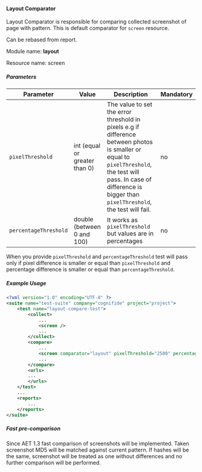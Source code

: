 #### Layout Comparator

Layout Comparator is responsible for comparing collected screenshot of page with pattern. This is default comparator for `screen` resource.

Can be rebased from report.

Module name: **layout**

Resource name: screen

##### Parameters

| Parameter | Value | Description | Mandatory |
| --------- | ----- | ----------- | --------- |
| `pixelThreshold` | int (equal or greater than 0) | The value to set the error threshold in pixels e.g if difference between photos is smaller or equal to `pixelThreshold`, the test will pass. In case of difference is bigger than `pixelThreshold`, the test will fail. | no |
| `percentageThreshold` | double (between 0 and 100) | It works as `pixelThreshold` but values are in percentages | no |

When you provide `pixelThreshold` and `percentageThreshold` test will pass only if pixel difference is smaller or equal than `pixelThreshold` and percentage difference is smaller or equal than `percentageThreshold`.

##### Example Usage

```xml
<?xml version="1.0" encoding="UTF-8" ?>
<suite name="test-suite" company="cognifide" project="project">
    <test name="layout-compare-test">
        <collect>
            ...
            <screen />
            ...
        </collect>
        <compare>
            ...
            <screen comparator="layout" pixelThreshold="2500" percentageThreshold="0.5" />
            ...
        </compare>
        <urls>
        ...
        </urls>
    </test>
    ...
    <reports>
        ...
    </reports>
</suite>
```

##### Fast pre-comparison

Since AET 1.3 fast comparison of screenshots will be implemented. Taken screenshot MD5 will be matched against current pattern. If hashes will be the same, screenshot will be treated as one without differences and no further comparison will be performed.

